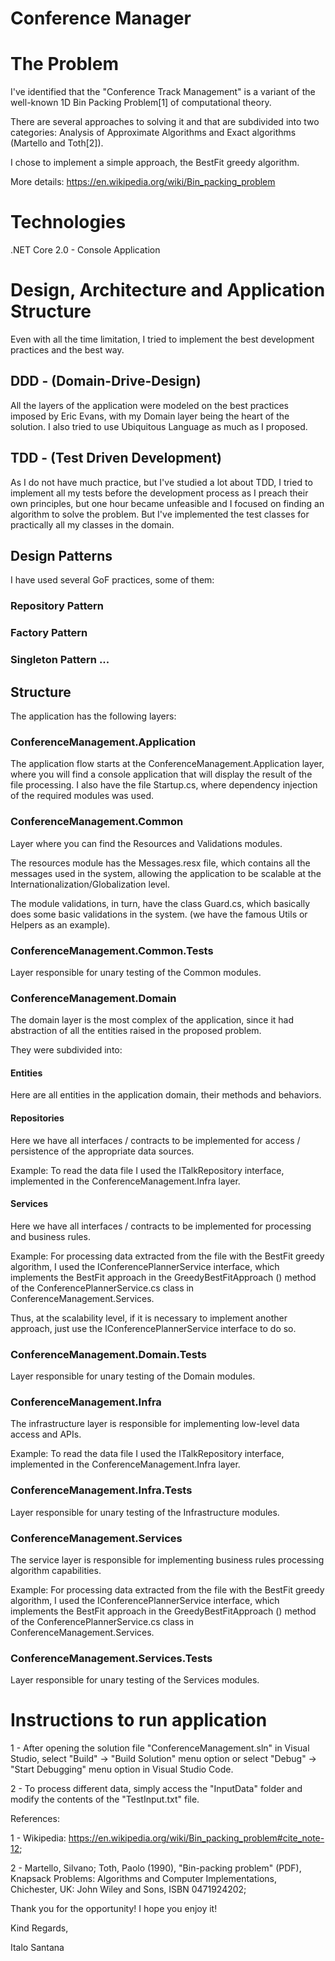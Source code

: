 # Conference Manager

# The Problem

I've identified that the "Conference Track Management" is a variant of the 
well-known 1D Bin Packing Problem[1] of computational theory.

There are several approaches to solving it and that are subdivided into two 
categories: Analysis of Approximate Algorithms and Exact algorithms (Martello and Toth[2]).

I chose to implement a simple approach, the BestFit greedy algorithm. 

More details: https://en.wikipedia.org/wiki/Bin_packing_problem

# Technologies

.NET Core 2.0 - Console Application

# Design, Architecture and Application Structure

Even with all the time limitation, I tried to implement the best development 
practices and the best way.

## DDD - (Domain-Drive-Design)

All the layers of the application were modeled on the best practices imposed by 
Eric Evans, with my Domain layer being the heart of the solution. 
I also tried to use Ubiquitous Language as much as I proposed.

## TDD - (Test Driven Development)

As I do not have much practice, but I've studied a lot about TDD, I tried to 
implement all my tests before the development process as I preach their own 
principles, but one hour became unfeasible and I focused on finding an algorithm
to solve the problem. But I've implemented the test classes for practically 
all my classes in the domain.

## Design Patterns

I have used several GoF practices, some of them:

### Repository Pattern

### Factory Pattern

### Singleton Pattern ...

## Structure

The application has the following layers:

### ConferenceManagement.Application

The application flow starts at the ConferenceManagement.Application layer, where you will find a console application that will display the result of the file processing. I also have the file Startup.cs, where dependency injection of the required modules was used.

### ConferenceManagement.Common

Layer where you can find the Resources and Validations modules.

The resources module has the Messages.resx file, which contains all the messages
used in the system, allowing the application to be scalable at the 
Internationalization/Globalization level.

The module validations, in turn, have the class Guard.cs, which basically does 
some basic validations in the system. (we have the famous Utils or Helpers as 
an example).


### ConferenceManagement.Common.Tests

Layer responsible for unary testing of the Common modules.

### ConferenceManagement.Domain

The domain layer is the most complex of the application, since it had abstraction
 of all the entities raised in the proposed problem.

They were subdivided into:

#### Entities

Here are all entities in the application domain, their methods and behaviors.

#### Repositories

Here we have all interfaces / contracts to be implemented for access / persistence
of the appropriate data sources.

Example: To read the data file I used the ITalkRepository interface, implemented
in the ConferenceManagement.Infra layer.

#### Services

Here we have all interfaces / contracts to be implemented for processing and 
business rules.

Example: For processing data extracted from the file with the BestFit greedy 
algorithm, I used the IConferencePlannerService interface, which implements the 
BestFit approach in the GreedyBestFitApproach () method of the 
ConferencePlannerService.cs class in ConferenceManagement.Services.

Thus, at the scalability level, if it is necessary to implement another approach,
just use the IConferencePlannerService interface to do so.

### ConferenceManagement.Domain.Tests

Layer responsible for unary testing of the Domain modules.

### ConferenceManagement.Infra

The infrastructure layer is responsible for implementing low-level data access 
and APIs.

Example: To read the data file I used the ITalkRepository interface, implemented
in the ConferenceManagement.Infra layer.

### ConferenceManagement.Infra.Tests

Layer responsible for unary testing of the Infrastructure modules.

### ConferenceManagement.Services

The service layer is responsible for implementing business rules processing algorithm capabilities.

Example: For processing data extracted from the file with the BestFit greedy 
algorithm, I used the IConferencePlannerService interface, which implements the 
BestFit approach in the GreedyBestFitApproach () method of the 
ConferencePlannerService.cs class in ConferenceManagement.Services.

### ConferenceManagement.Services.Tests

Layer responsible for unary testing of the Services modules.

# Instructions to run application

1 - After opening the solution file "ConferenceManagement.sln" in Visual Studio,
select "Build" -> "Build Solution" menu option or select "Debug" -> "Start Debugging"
menu option in Visual Studio Code.

2 -  To process different data, simply access the "InputData" folder and modify
the contents of the "TestInput.txt" file.


References:

1 - Wikipedia: https://en.wikipedia.org/wiki/Bin_packing_problem#cite_note-12;

2 - Martello, Silvano; Toth, Paolo (1990), "Bin-packing problem" (PDF), Knapsack
    Problems: Algorithms and Computer Implementations, Chichester, UK: John Wiley 
    and Sons, ISBN 0471924202;


Thank you for the opportunity! I hope you enjoy it!

Kind Regards,

Italo Santana



